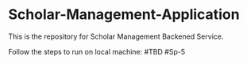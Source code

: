 # Scholar-Management-Application

This is the repository for Scholar Management Backened Service.

Follow the steps to run on local machine:  #TBD #Sp-5
